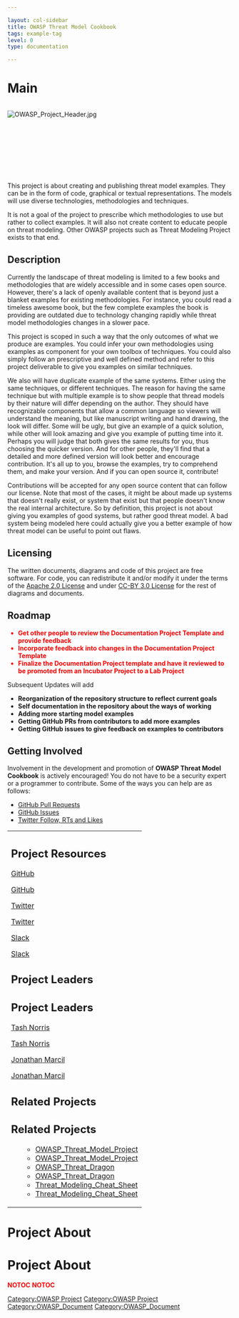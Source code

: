 ```yaml
---

layout: col-sidebar
title: OWASP Threat Model Cookbook
tags: example-tag
level: 0
type: documentation

---
```

# Main

<div style="width:100%;height:160px;border:0,margin:0;overflow: hidden;">

![OWASP_Project_Header.jpg](OWASP_Project_Header.jpg
"OWASP_Project_Header.jpg")

</div>

<table>
<tbody>
<tr class="odd">
<p>This project is about creating and publishing threat model examples. They can be in the form of code, graphical or textual representations. The models will use diverse technologies, methodologies and techniques.</p>
<p>It is not a goal of the project to prescribe which methodologies to use but rather to collect examples. It will also not create content to educate people on threat modeling. Other OWASP projects such as Threat Modeling Project exists to that end.</p>
<h2 id="description">Description</h2>
<p>Currently the landscape of threat modeling is limited to a few books and methodologies that are widely accessible and in some cases open source. However, there's a lack of openly available content that is beyond just a blanket examples for existing methodologies. For instance, you could read a timeless awesome book, but the few complete examples the book is providing are outdated due to technology changing rapidly while threat model methodologies changes in a slower pace.</p>
<p>This project is scoped in such a way that the only outcomes of what we produce are examples. You could infer your own methodologies using examples as component for your own toolbox of techniques. You could also simply follow an prescriptive and well defined method and refer to this project deliverable to give you examples on similar techniques.</p>
<p>We also will have duplicate example of the same systems. Either using the same techniques, or different techniques. The reason for having the same technique but with multiple example is to show people that thread models by their nature will differ depending on the author. They should have recognizable components that allow a common language so viewers will understand the meaning, but like manuscript writing and hand drawing, the look will differ. Some will be ugly, but give an example of a quick solution, while other will look amazing and give you example of putting time into it. Perhaps you will judge that both gives the same results for you, thus choosing the quicker version. And for other people, they'll find that a detailed and more defined version will look better and encourage contribution. It's all up to you, browse the examples, try to comprehend them, and make your version. And if you can open source it, contribute!</p>
<p>Contributions will be accepted for any open source content that can follow our license. Note that most of the cases, it might be about made up systems that doesn't really exist, or system that exist but that people doesn't know the real internal architecture. So by definition, this project is not about giving you examples of good systems, but rather good threat model. A bad system being modeled here could actually give you a better example of how threat model can be useful to point out flaws.</p>
<h2 id="licensing">Licensing</h2>
<p>The written documents, diagrams and code of this project are free software. For code, you can redistribute it and/or modify it under the terms of the <a href="https://apache.org/licenses/LICENSE-2.0.html">Apache 2.0 License</a> and under <a href="https://creativecommons.org/licenses/by/3.0/">CC-BY 3.0 License</a> for the rest of diagrams and documents.</p>
<h2 id="roadmap">Roadmap</h2>
<p><strong style="color:#ff0000"></p>
<ul>
<li>Get other people to review the Documentation Project Template and provide feedback</li>
<li>Incorporate feedback into changes in the Documentation Project Template</li>
<li>Finalize the Documentation Project template and have it reviewed to be promoted from an Incubator Project to a Lab Project</li>
</ul>
<p></strong></p>
<p>Subsequent Updates will add <strong></p>
<ul>
<li>Reorganization of the repository structure to reflect current goals</li>
<li>Self documentation in the repository about the ways of working</li>
<li>Adding more starting model examples</li>
<li>Getting GitHub PRs from contributors to add more examples</li>
<li>Getting GitHub issues to give feedback on examples to contributors</li>
</ul>
<p></strong></p>
<h2 id="getting_involved">Getting Involved</h2>
<p>Involvement in the development and promotion of <strong>OWASP Threat Model Cookbook</strong> is actively encouraged! You do not have to be a security expert or a programmer to contribute. Some of the ways you can help are as follows:</p>
<ul>
<li><a href="https://github.com/OWASP/threat-model-cookbook">GitHub Pull Requests</a></li>
<li><a href="https://github.com/OWASP/threat-model-cookbook/issues">GitHub Issues</a></li>
<li><a href="https://twitter.com/OWASP_tmcb">Twitter Follow, RTs and Likes</a></li>
</ul></td>
<td><h2 id="project_resources">Project Resources</h2>
<p><a href="https://github.com/OWASP/threat-model-cookbook">GitHub</a></p>
<p><a href="https://github.com/OWASP/threat-model-cookbook">GitHub</a></p>
<p><a href="https://twitter.com/OWASP_tmcb">Twitter</a></p>
<p><a href="https://twitter.com/OWASP_tmcb">Twitter</a></p>
<p><a href="https://owasp.slack.com/messages/threatmodel-cookbook/">Slack</a></p>
<p><a href="https://owasp.slack.com/messages/threatmodel-cookbook/">Slack</a></p>
<h2 id="project_leaders">Project Leaders</h2>
<h2 id="project_leaders">Project Leaders</h2>
<p><a href="mailto://tash.norris@owasp.org">Tash Norris</a></p>
<p><a href="mailto://tash.norris@owasp.org">Tash Norris</a></p>
<p><a href="mailto://jonathan.marcil@owasp.org">Jonathan Marcil</a></p>
<p><a href="mailto://jonathan.marcil@owasp.org">Jonathan Marcil</a></p>
<h2 id="related_projects">Related Projects</h2>
<h2 id="related_projects">Related Projects</h2>
<ul>
<ul>
<li><a href="OWASP_Threat_Model_Project" title="wikilink">OWASP_Threat_Model_Project</a></li>
<li><a href="OWASP_Threat_Model_Project" title="wikilink">OWASP_Threat_Model_Project</a></li>
<li><a href="OWASP_Threat_Dragon" title="wikilink">OWASP_Threat_Dragon</a></li>
<li><a href="OWASP_Threat_Dragon" title="wikilink">OWASP_Threat_Dragon</a></li>
<li><a href="Threat_Modeling_Cheat_Sheet" title="wikilink">Threat_Modeling_Cheat_Sheet</a></li>
<li><a href="Threat_Modeling_Cheat_Sheet" title="wikilink">Threat_Modeling_Cheat_Sheet</a></li>
</ul></td>
</ul></td>
</tr>
</tr>
</tbody>
</tbody>
</table>
</table>


# Project About
# Project About


<span style="color:#ff0000">
<span style="color:#ff0000">


__NOTOC__ <headertabs />
__NOTOC__ <headertabs />


[Category:OWASP Project](Category:OWASP_Project "wikilink")
[Category:OWASP Project](Category:OWASP_Project "wikilink")
[Category:OWASP_Document](Category:OWASP_Document "wikilink")
[Category:OWASP_Document](Category:OWASP_Document "wikilink")
